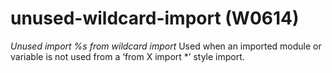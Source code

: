 # unused-wildcard-import (W0614)

*Unused import %s from wildcard import* Used when an imported module or
variable is not used from a ‘from X import \*’ style import.
